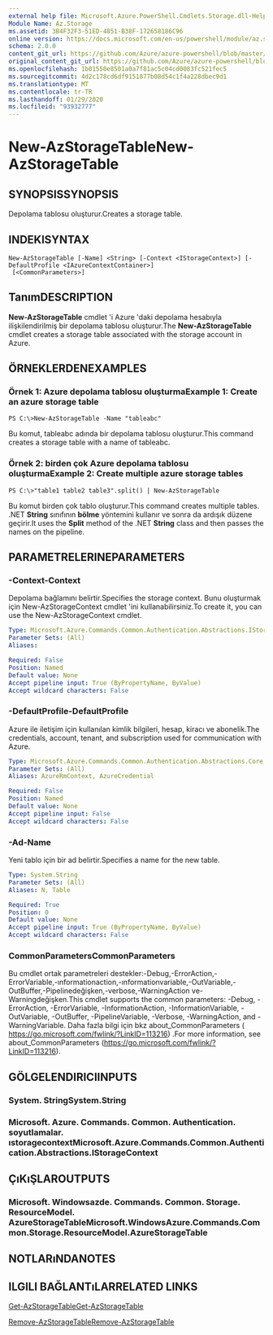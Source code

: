 ```yaml
---
external help file: Microsoft.Azure.PowerShell.Cmdlets.Storage.dll-Help.xml
Module Name: Az.Storage
ms.assetid: 3B4F32F3-51ED-4851-B38F-172658186C96
online version: https://docs.microsoft.com/en-us/powershell/module/az.storage/new-azstoragetable
schema: 2.0.0
content_git_url: https://github.com/Azure/azure-powershell/blob/master/src/Storage/Storage.Management/help/New-AzStorageTable.md
original_content_git_url: https://github.com/Azure/azure-powershell/blob/master/src/Storage/Storage.Management/help/New-AzStorageTable.md
ms.openlocfilehash: 1b01550e8501a0a7f81ac5c04cd0083fc521fec5
ms.sourcegitcommit: 4d2c178cd6df9151877b08d54c1f4a228dbec9d1
ms.translationtype: MT
ms.contentlocale: tr-TR
ms.lasthandoff: 01/29/2020
ms.locfileid: "93932777"
---
```

# <span data-ttu-id="f0656-101">New-AzStorageTable</span><span class="sxs-lookup"><span data-stu-id="f0656-101">New-AzStorageTable</span></span>

## <span data-ttu-id="f0656-102">SYNOPSIS</span><span class="sxs-lookup"><span data-stu-id="f0656-102">SYNOPSIS</span></span>
<span data-ttu-id="f0656-103">Depolama tablosu oluşturur.</span><span class="sxs-lookup"><span data-stu-id="f0656-103">Creates a storage table.</span></span>

## <span data-ttu-id="f0656-104">INDEKI</span><span class="sxs-lookup"><span data-stu-id="f0656-104">SYNTAX</span></span>

```
New-AzStorageTable [-Name] <String> [-Context <IStorageContext>] [-DefaultProfile <IAzureContextContainer>]
 [<CommonParameters>]
```

## <span data-ttu-id="f0656-105">Tanım</span><span class="sxs-lookup"><span data-stu-id="f0656-105">DESCRIPTION</span></span>
<span data-ttu-id="f0656-106">**New-AzStorageTable** cmdlet 'i Azure 'daki depolama hesabıyla ilişkilendirilmiş bir depolama tablosu oluşturur.</span><span class="sxs-lookup"><span data-stu-id="f0656-106">The **New-AzStorageTable** cmdlet creates a storage table associated with the storage account in Azure.</span></span>

## <span data-ttu-id="f0656-107">ÖRNEKLERDEN</span><span class="sxs-lookup"><span data-stu-id="f0656-107">EXAMPLES</span></span>

### <span data-ttu-id="f0656-108">Örnek 1: Azure depolama tablosu oluşturma</span><span class="sxs-lookup"><span data-stu-id="f0656-108">Example 1: Create an azure storage table</span></span>
```
PS C:\>New-AzStorageTable -Name "tableabc"
```

<span data-ttu-id="f0656-109">Bu komut, tableabc adında bir depolama tablosu oluşturur.</span><span class="sxs-lookup"><span data-stu-id="f0656-109">This command creates a storage table with a name of tableabc.</span></span>

### <span data-ttu-id="f0656-110">Örnek 2: birden çok Azure depolama tablosu oluşturma</span><span class="sxs-lookup"><span data-stu-id="f0656-110">Example 2: Create multiple azure storage tables</span></span>
```
PS C:\>"table1 table2 table3".split() | New-AzStorageTable
```

<span data-ttu-id="f0656-111">Bu komut birden çok tablo oluşturur.</span><span class="sxs-lookup"><span data-stu-id="f0656-111">This command creates multiple tables.</span></span>
<span data-ttu-id="f0656-112">.NET **String** sınıfının **bölme** yöntemini kullanır ve sonra da ardışık düzene geçirir.</span><span class="sxs-lookup"><span data-stu-id="f0656-112">It uses the **Split** method of the .NET **String** class and then passes the names on the pipeline.</span></span>

## <span data-ttu-id="f0656-113">PARAMETRELERINE</span><span class="sxs-lookup"><span data-stu-id="f0656-113">PARAMETERS</span></span>

### <span data-ttu-id="f0656-114">-Context</span><span class="sxs-lookup"><span data-stu-id="f0656-114">-Context</span></span>
<span data-ttu-id="f0656-115">Depolama bağlamını belirtir.</span><span class="sxs-lookup"><span data-stu-id="f0656-115">Specifies the storage context.</span></span>
<span data-ttu-id="f0656-116">Bunu oluşturmak için New-AzStorageContext cmdlet 'ini kullanabilirsiniz.</span><span class="sxs-lookup"><span data-stu-id="f0656-116">To create it, you can use the New-AzStorageContext cmdlet.</span></span>

```yaml
Type: Microsoft.Azure.Commands.Common.Authentication.Abstractions.IStorageContext
Parameter Sets: (All)
Aliases:

Required: False
Position: Named
Default value: None
Accept pipeline input: True (ByPropertyName, ByValue)
Accept wildcard characters: False
```

### <span data-ttu-id="f0656-117">-DefaultProfile</span><span class="sxs-lookup"><span data-stu-id="f0656-117">-DefaultProfile</span></span>
<span data-ttu-id="f0656-118">Azure ile iletişim için kullanılan kimlik bilgileri, hesap, kiracı ve abonelik.</span><span class="sxs-lookup"><span data-stu-id="f0656-118">The credentials, account, tenant, and subscription used for communication with Azure.</span></span>

```yaml
Type: Microsoft.Azure.Commands.Common.Authentication.Abstractions.Core.IAzureContextContainer
Parameter Sets: (All)
Aliases: AzureRmContext, AzureCredential

Required: False
Position: Named
Default value: None
Accept pipeline input: False
Accept wildcard characters: False
```

### <span data-ttu-id="f0656-119">-Ad</span><span class="sxs-lookup"><span data-stu-id="f0656-119">-Name</span></span>
<span data-ttu-id="f0656-120">Yeni tablo için bir ad belirtir.</span><span class="sxs-lookup"><span data-stu-id="f0656-120">Specifies a name for the new table.</span></span>

```yaml
Type: System.String
Parameter Sets: (All)
Aliases: N, Table

Required: True
Position: 0
Default value: None
Accept pipeline input: True (ByPropertyName, ByValue)
Accept wildcard characters: False
```

### <span data-ttu-id="f0656-121">CommonParameters</span><span class="sxs-lookup"><span data-stu-id="f0656-121">CommonParameters</span></span>
<span data-ttu-id="f0656-122">Bu cmdlet ortak parametreleri destekler:-Debug,-ErrorAction,-ErrorVariable,-ınformationaction,-ınformationvariable,-OutVariable,-OutBuffer,-Pipelinedeğişken,-verbose,-WarningAction ve-Warningdeğişken.</span><span class="sxs-lookup"><span data-stu-id="f0656-122">This cmdlet supports the common parameters: -Debug, -ErrorAction, -ErrorVariable, -InformationAction, -InformationVariable, -OutVariable, -OutBuffer, -PipelineVariable, -Verbose, -WarningAction, and -WarningVariable.</span></span> <span data-ttu-id="f0656-123">Daha fazla bilgi için bkz about_CommonParameters ( https://go.microsoft.com/fwlink/?LinkID=113216) .</span><span class="sxs-lookup"><span data-stu-id="f0656-123">For more information, see about_CommonParameters (https://go.microsoft.com/fwlink/?LinkID=113216).</span></span>

## <span data-ttu-id="f0656-124">GÖLGELENDIRICI</span><span class="sxs-lookup"><span data-stu-id="f0656-124">INPUTS</span></span>

### <span data-ttu-id="f0656-125">System. String</span><span class="sxs-lookup"><span data-stu-id="f0656-125">System.String</span></span>

### <span data-ttu-id="f0656-126">Microsoft. Azure. Commands. Common. Authentication. soyutlamalar. ıstoragecontext</span><span class="sxs-lookup"><span data-stu-id="f0656-126">Microsoft.Azure.Commands.Common.Authentication.Abstractions.IStorageContext</span></span>

## <span data-ttu-id="f0656-127">ÇıKıŞLAR</span><span class="sxs-lookup"><span data-stu-id="f0656-127">OUTPUTS</span></span>

### <span data-ttu-id="f0656-128">Microsoft. Windowsazde. Commands. Common. Storage. ResourceModel. AzureStorageTable</span><span class="sxs-lookup"><span data-stu-id="f0656-128">Microsoft.WindowsAzure.Commands.Common.Storage.ResourceModel.AzureStorageTable</span></span>

## <span data-ttu-id="f0656-129">NOTLARıNDA</span><span class="sxs-lookup"><span data-stu-id="f0656-129">NOTES</span></span>

## <span data-ttu-id="f0656-130">ILGILI BAĞLANTıLAR</span><span class="sxs-lookup"><span data-stu-id="f0656-130">RELATED LINKS</span></span>

[<span data-ttu-id="f0656-131">Get-AzStorageTable</span><span class="sxs-lookup"><span data-stu-id="f0656-131">Get-AzStorageTable</span></span>](./Get-AzStorageTable.md)

[<span data-ttu-id="f0656-132">Remove-AzStorageTable</span><span class="sxs-lookup"><span data-stu-id="f0656-132">Remove-AzStorageTable</span></span>](./Remove-AzStorageTable.md)


